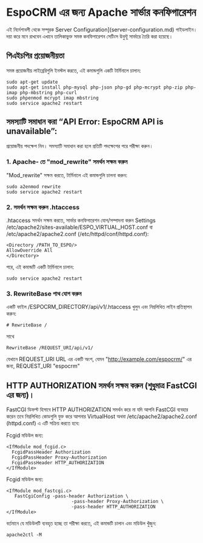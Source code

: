# EspoCRM এর জন্য Apache সার্ভার কনফিগারেশন

এই নির্দেশাবলী থেকে সম্পূরক Server Configuration](server-configuration.md) গাইডলাইন। দয়া করে মনে রাখবেন এখানে তালিকাভুক্ত সমস্ত কনফিগারেশন সেটিংস উবুন্টু সার্ভারে তৈরি করা হয়েছে।

## পিএইচপির প্রয়োজনীয়তা

সমস্ত প্রয়োজনীয় লাইব্রেরিগুলি ইনস্টল করতে, এই কমান্ডগুলি একটি টার্মিনালে চালান:

```
sudo apt-get update
sudo apt-get install php-mysql php-json php-gd php-mcrypt php-zip php-imap php-mbstring php-curl
sudo phpenmod mcrypt imap mbstring
sudo service apache2 restart
```

## সমস্যাটি সমাধান করা “API Error: EspoCRM API is unavailable”:

প্রয়োজনীয় পদক্ষেপ নিন। সমস্যাটি সমাধান করা হলে প্রতিটি পদক্ষেপের পরে পরীক্ষা করুন।

### 1. Apache- তে "mod_rewrite" সমর্থন সক্ষম করুন

"Mod_rewrite" সক্ষম করতে, টার্মিনালে এই কমান্ডগুলি চালনা করুন:

```
sudo a2enmod rewrite
sudo service apache2 restart
```

### 2. সমর্থন সক্ষম করুন .htaccess

.htaccess সমর্থন সক্ষম করতে, সার্ভার কনফিগারেশন যোগ/সম্পাদনা করুন Settings /etc/apache2/sites-available/ESPO_VIRTUAL_HOST.conf বা /etc/apache2/apache2.conf (/etc/httpd/conf/httpd.conf):

```
<Directory /PATH_TO_ESPO/>
AllowOverride All
</Directory>
```

পরে, এই কমান্ডটি একটি টার্মিনালে চালান:

```
sudo service apache2 restart
```

### 3. RewriteBase পাথ যোগ করুন

একটি ফাইল /ESPOCRM_DIRECTORY/api/v1/.htaccess খুলুন এবং নিম্নলিখিত লাইন প্রতিস্থাপন করুন:

```
# RewriteBase /
```

সাথে

```
RewriteBase /REQUEST_URI/api/v1/
```

যেখানে REQUEST_URI URL এর একটি অংশ, যেমন "http://example.com/espocrm/" এর জন্য, REQUEST_URI "espocrm"


## HTTP AUTHORIZATION সমর্থন সক্ষম করুন (শুধুমাত্র FastCGI এর জন্য)।

FastCGI ডিফল্ট হিসাবে HTTP AUTHORIZATION সমর্থন করে না যদি আপনি FastCGI ব্যবহার করেন তবে নিম্নলিখিত কোডগুলি যুক্ত করে আপনার VirtualHost অথবা /etc/apache2/apache2.conf (httpd.conf) এ এটি সক্রিয় করতে হবে:

Fcgid মডিউল জন্য:

```
<IfModule mod_fcgid.c>
  FcgidPassHeader Authorization
  FcgidPassHeader Proxy-Authorization
  FcgidPassHeader HTTP_AUTHORIZATION  
</IfModule>
```

Fcgid মডিউল জন্য:

```
<IfModule mod_fastcgi.c>
   FastCgiConfig -pass-header Authorization \
                        -pass-header Proxy-Authorization \
                        -pass-header HTTP_AUTHORIZATION  
</IfModule>
```

বর্তমানে যে মডিউলটি ব্যবহৃত হচ্ছে তা পরীক্ষা করতে, এই কমান্ডটি চালান এবং মডিউল খুঁজুন:

```
apache2ctl -M
```
